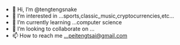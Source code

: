- 👋 Hi, I’m @tengtengsnake
- 👀 I’m interested in ...sports,classic_music,cryptocurrencies,etc...
- 🌱 I’m currently learning ...computer science
- 💞️ I’m looking to collaborate on ...
- 📫 How to reach me ...peitengtsai@gmail.com

<!---
tengtengsnake/tengtengsnake is a ✨ special ✨ repository because its `README.md` (this file) appears on your GitHub profile.
You can click the Preview link to take a look at your changes.
--->
